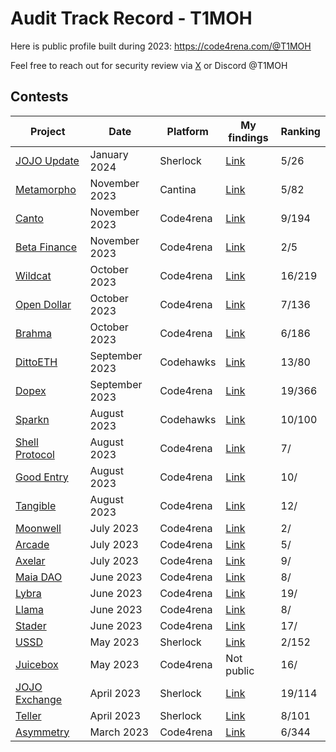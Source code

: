 # Audit Track Record - T1MOH
Here is public profile built during 2023: https://code4rena.com/@T1MOH

Feel free to reach out for security review via [X](https://twitter.com/0xT1MOH) or Discord @T1MOH

## Contests
| Project                                                                                                           | Date           | Platform  | My findings                                        | Ranking  |
| -------                                                                                                           | ----           | --------  | --------                                           | -------  |
| [JOJO Update](https://audits.sherlock.xyz/contests/136)                                                           | January   2024 | Sherlock  | [Link](/contests/JOJOUpdate/findings.md)           | 5/26     |
| [Metamorpho](https://cantina.xyz/competitions/8409a0ce-6c21-4cc9-8ef2-bd77ce7425af)                               | November  2023 | Cantina   | [Link](/contests/Metamorpho/findings.md)           | 5/82     |
| [Canto](https://code4rena.com/audits/2023-11-canto-application-specific-dollars-and-bonding-curves-for-1155s#top) | November  2023 | Code4rena | [Link](/contests/KelpDAO/findings.md)              | 9/194    |
| [Beta Finance](https://code4rena.com/audits/2023-11-beta-finance-invitational#top)                                | November  2023 | Code4rena | [Link](/contests/BetaFinance/findings.md)          | 2/5      |
| [Wildcat](https://code4rena.com/audits/2023-10-the-wildcat-protocol#top)                                          | October   2023 | Code4rena | [Link](/contests/Wildcat/findings.md)              | 16/219   |
| [Open Dollar](https://code4rena.com/audits/2023-10-open-dollar#top)                                               | October   2023 | Code4rena | [Link](/contests/OpenDollar/findings.md)           | 7/136    |
| [Brahma](https://code4rena.com/audits/2023-10-brahma#top)                                                         | October   2023 | Code4rena | [Link](/contests/Brahma/findings.md)               | 6/186    |
| [DittoETH](https://www.codehawks.com/contests/clm871gl00001mp081mzjdlwc)                                          | September 2023 | Codehawks | [Link](/contests/DittoETH/findings.md)             | 13/80    |
| [Dopex](https://code4rena.com/audits/2023-08-dopex#top)                                                           | September 2023 | Code4rena | [Link](/contests/Dopex/findings.md)                | 19/366   |
| [Sparkn](https://www.codehawks.com/contests/cllcnja1h0001lc08z7w0orxx)                                            | August    2023 | Codehawks | [Link](/contests/Sparkn/findings.md)               | 10/100   |
| [Shell Protocol](https://code4rena.com/audits/2023-08-shell-protocol#top)                                         | August    2023 | Code4rena | [Link](/contests/Shell/findings.md)                | 7/       |
| [Good Entry](https://code4rena.com/audits/2023-08-good-entry#top)                                                 | August    2023 | Code4rena | [Link](/contests/GoodEntry/findings.md)            | 10/      |
| [Tangible](https://code4rena.com/audits/2023-08-tangible-caviar#top)                                              | August    2023 | Code4rena | [Link](/contests/Tangible/findings.md)             | 12/      |
| [Moonwell](https://code4rena.com/audits/2023-07-moonwell#top)                                                     | July      2023 | Code4rena | [Link](/contests/Moonwell/findings.md)             | 2/       |
| [Arcade](https://code4rena.com/audits/2023-07-arcadexyz#top)                                                      | July      2023 | Code4rena | [Link](/contests/Arcade/findings.md)               | 5/       |
| [Axelar](https://code4rena.com/audits/2023-07-axelar-network#top)                                                 | July      2023 | Code4rena | [Link](/contests/Axelar/findings.md)               | 9/       |
| [Maia DAO](https://code4rena.com/audits/2023-05-maia-dao-ecosystem#top)                                           | June      2023 | Code4rena | [Link](/contests/MaiaDAO/findings.md)              | 8/       |
| [Lybra](https://code4rena.com/audits/2023-06-lybra-finance#top)                                                   | June      2023 | Code4rena | [Link](/contests/Lybra/findings.md)                | 19/      |
| [Llama](https://code4rena.com/audits/2023-06-llama#top)                                                           | June      2023 | Code4rena | [Link](/contests/Llama/findings.md)                | 8/       |
| [Stader](https://code4rena.com/audits/2023-06-stader-labs#top)                                                    | June      2023 | Code4rena | [Link](/contests/Stader/findings.md)               | 17/      |
| [USSD](https://audits.sherlock.xyz/contests/82)                                                                   | May       2023 | Sherlock  | [Link](/contests/USSD/findings.md)                 | 2/152    |
| [Juicebox](https://code4rena.com/audits/2023-05-juicebox-buyback-delegate#top)                                    | May       2023 | Code4rena | Not public                                         | 16/      |
| [JOJO Exchange](https://audits.sherlock.xyz/contests/70)                                                          | April     2023 | Sherlock  | [Link](/contests/JOJO_Exchange/findings.md)        | 19/114   |
| [Teller](https://audits.sherlock.xyz/contests/62)                                                                 | April     2023 | Sherlock  | [Link](/contests/Teller/findings.md)               | 8/101    |
| [Asymmetry](https://code4rena.com/audits/2023-03-asymmetry-contest#top)                                           | March     2023 | Code4rena | [Link](/contests/Asymmetry/findings.md)            | 6/344    |


























